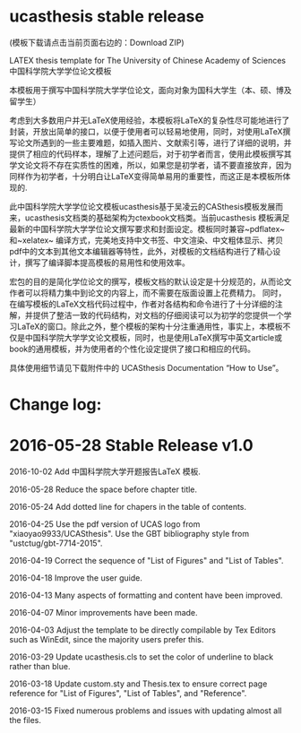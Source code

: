 ucasthesis stable release
==========

(模板下载请点击当前页面右边的：Download ZIP)

LATEX thesis template for The University of Chinese Academy of Sciences 中国科学院大学学位论文模板
 
本模板用于撰写中国科学院大学学位论文，面向对象为国科大学生（本、硕、博及留学生）

考虑到大多数用户并无LaTeX使用经验，本模板将LaTeX的复杂性尽可能地进行了封装，开放出简单的接口，以便于使用者可以轻易地使用，同时，对使用LaTeX撰写论文所遇到的一些主要难题，如插入图片、文献索引等，进行了详细的说明，并提供了相应的代码样本，理解了上述问题后，对于初学者而言，使用此模板撰写其学文论文将不存在实质性的困难，所以，如果您是初学者，请不要直接放弃，因为同样作为初学者，十分明白让LaTeX变得简单易用的重要性，而这正是本模板所体现的.

此中国科学院大学学位论文模板ucasthesis基于吴凌云的CASthesis模板发展而来，ucasthesis文档类的基础架构为ctexbook文档类。当前ucasthesis 模板满足最新的中国科学院大学学位论文撰写要求和封面设定。模板同时兼容~pdflatex~和~xelatex~ 编译方式，完美地支持中文书签、中文渲染、中文粗体显示、拷贝pdf中的文本到其他文本编辑器等特性，此外，对模板的文档结构进行了精心设计，撰写了编译脚本提高模板的易用性和使用效率。

宏包的目的是简化学位论文的撰写，模板文档的默认设定是十分规范的，从而论文作者可以将精力集中到论文的内容上，而不需要在版面设置上花费精力。 同时，在编写模板的LaTeX文档代码过程中，作者对各结构和命令进行了十分详细的注解，并提供了整洁一致的代码结构，对文档的仔细阅读可以为初学的您提供一个学习LaTeX的窗口。除此之外，整个模板的架构十分注重通用性，事实上，本模板不仅是中国科学院大学学文论文模板，同时，也是使用LaTeX撰写中英文article或book的通用模板，并为使用者的个性化设定提供了接口和相应的代码。

具体使用细节请见下载附件中的 UCASthesis Documentation “How to Use”。

Change log:
==========

2016-05-28 Stable Release v1.0
==========

2016-10-02 Add 中国科学院大学开题报告LaTeX 模板.

2016-05-28 Reduce the space before chapter title.

2016-05-24 Add dotted line for chapers in the table of contents.

2016-04-25 Use the pdf version of UCAS logo from "xiaoyao9933/UCASthesis". Use the GBT bibliography style from "ustctug/gbt-7714-2015".

2016-04-19 Correct the sequence of "List of Figures" and "List of Tables".

2016-04-18 Improve the user guide.

2016-04-13 Many aspects of formatting and content have been improved.

2016-04-07 Minor improvements have been made.

2016-04-03 Adjust the template to be directly compilable by Tex Editors such as WinEdit, since the majority users prefer this.

2016-03-29 Update ucasthesis.cls to set the color of underline to black rather than blue.

2016-03-18 Update custom.sty and Thesis.tex to ensure correct page reference for "List of Figures", "List of Tables", and "Reference". 

2016-03-15 Fixed numerous problems and issues with updating almost all the files.
